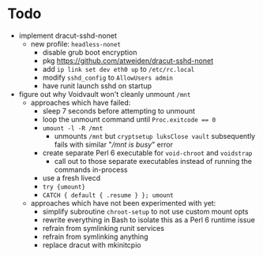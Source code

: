 Todo
====

- implement dracut-sshd-nonet
  - new profile: `headless-nonet`
    - disable grub boot encryption
    - pkg https://github.com/atweiden/dracut-sshd-nonet
    - add `ip link set dev eth0 up` to `/etc/rc.local`
    - modify `sshd_config` to `AllowUsers admin`
    - have runit launch sshd on startup
- figure out why Voidvault won't cleanly unmount `/mnt`
  - approaches which have failed:
    - sleep 7 seconds before attempting to unmount
    - loop the unmount command until `Proc.exitcode == 0`
    - `umount -l -R /mnt`
      - unmounts `/mnt` but `cryptsetup luksClose vault` subsequently
        fails with similar "*/mnt is busy*" error
    - create separate Perl 6 executable for `void-chroot` and `voidstrap`
      - call out to those separate executables instead of running the
        commands in-process
    - use a fresh livecd
    - `try {umount}`
    - `CATCH { default { .resume } }; umount`
  - approaches which have not been experimented with yet:
    - simplify subroutine `chroot-setup` to not use custom mount opts
    - rewrite everything in Bash to isolate this as a Perl 6 runtime issue
    - refrain from symlinking runit services
    - refrain from symlinking anything
    - replace dracut with mkinitcpio
